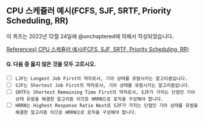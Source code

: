 ## CPU 스케쥴러 예시(FCFS, SJF, SRTF, Priority Scheduling, RR)

이 퀴즈는 2022년 12월 24일에 @unchaptered에 의해서 작성되었습니다.  

[References) CPU 스케쥴러 예시(FCFS, SJF, SRTF, Priority Scheduling, RR)](https://github.com/monthly-cs/2022-12/blob/main/CPU%20%EC%8A%A4%EC%BC%80%EC%A4%84%EB%A7%81/1.CPU%20%EC%8A%A4%EC%BC%80%EC%A5%B4%EB%9F%AC%20%EC%98%88%EC%8B%9C(FCFS%2C%20SJF%2C%20SRTF%2C%20Priority%20Scheduling%2C%20RR).md)


#### Q. 다음 중 옳지 않은 것을 모두 고르시오.

- [ ] `LJF는 Longest Job First의 약자로서, 기아 상태를 유발시키는 알고리즘입니다.`
- [ ] `SJF는 Shortest Job First의 약자로서, 기아 상태를 유발시키는 알고리즘입니다.`
- [ ] `SRTF는 Shortest Remaining Time First의 약자로서, SJF가 가지는 단점인 기아 상태 유발을 해결한 알고리즘 이므로 HRRN으로 로직을 구성해야 합니다.`
- [ ] `HRRN는 Highest Response Ratio Next로 SJF가 가지는 단점인 기아 상태를 유발을 해결한 알고리즘 이므로 HRRN으로 로직을 구성해야 합니다.`
